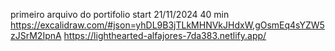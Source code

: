 primeiro arquivo do portifolio
start 21/11/2024 40 min 
https://excalidraw.com/#json=yhDL9B3jTLkMHNVkJHdxW,gOsmEq4sYZW5zJSrM2IpnA
https://lighthearted-alfajores-7da383.netlify.app/
